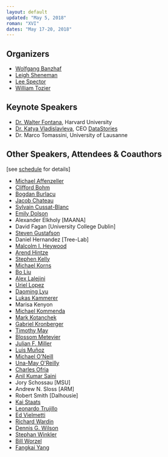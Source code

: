 ```yaml
---
layout: default
updated: "May 5, 2018"
roman: "XVI"
dates: "May 17-20, 2018"
---
```


## Organizers

- [Wolfgang Banzhaf](http://www.cse.msu.edu/~banzhafw/)
- [Leigh Sheneman](http://www.leighsheneman.com)
- [Lee Spector](http://faculty.hampshire.edu/lspector/)
- [William Tozier](http://vaguery.com)

## Keynote Speakers

- [Dr. Walter Fontana](https://fontana.hms.harvard.edu), Harvard University
- [Dr. Katya Vladislavleva](https://datastories.com/about), CEO [DataStories](https://datastories.com)
- Dr. Marco Tomassini, University of Lausanne

## Other Speakers, Attendees & Coauthors

\[see [schedule](schedule.html) for details]

- [Michael Affenzeller](https://heal.heuristiclab.com/team/affenzeller)
- [Clifford Bohm](https://cliffbohm.weebly.com)
- [Bogdan Burlacu](http://heal.heuristiclab.com/team/burlacu)
- [Jacob Chateau](http://www.birds.eecs.umich.edu/people/current/Jacob_Chateau/)
- [Sylvain Cussat-Blanc](https://www.irit.fr/~Sylvain.Cussat-Blanc/index_en.php)
- [Emily Dolson](http://cse.msu.edu/~dolsonem/)
- Alexander Elkholy [MAANA]
- David Fagan [University College Dublin]
- [Steven Gustafson](https://www.maana.io/blog/steven-gustafson/)
- Daniel Hernandez [Tree-Lab]
- [Malcolm I. Heywood](https://web.cs.dal.ca/~mheywood/)
- [Arend Hintze](http://hintzelab.msu.edu)
- [Stephen Kelly](https://www.dal.ca/academics/programs/graduate/computer-science/graduate-life/current-students/stephen-kelly0.html)
- [Michael Korns](http://www.korns.com)
- [Bo Liu](http://www.eng.auburn.edu/~bzl0056/)
- [Alex Lalejini](http://lalejini.com)
- [Uriel Lopez](https://tree-lab.org/index.php/people-2/invited-students/60-uriel-lopez-islas)
- [Daoming Lyu](http://www.auburn.edu/~dzl0053/)
- [Lukas Kammerer](https://heal.heuristiclab.com/team/kammerer)
- Marisa Kenyon
- [Michael Kommenda](http://heal.heuristiclab.com/team/kommenda)
- [Mark Kotanchek](http://www.evolved-analytics.com)
- [Gabriel Kronberger](http://heal.heuristiclab.com/team/kronberger)
- [Timothy May](https://inscico.com/about.html)
- [Blossom Metevier](https://sites.hampshire.edu/ci-lab/)
- [Julian F. Miller](https://www.york.ac.uk/electronic-engineering/staff/julian_miller/)
- [Luis Muñoz](http://www.tree-lab.org/index.php/people-2/students/49-luis-munoz-delgado)
- [Michael O'Neill](http://www.ucd.ie/cba/members/michaeloneill/)
- [Una-May O'Reilly](https://people.csail.mit.edu/unamay/)
- [Charles Ofria](http://www.ofria.com)
- [Anil Kumar Saini](https://sites.hampshire.edu/ci-lab/)
- Jory Schossau [MSU]
- Andrew N. Sloss [ARM]
- Robert Smith [Dalhousie]
- [Kai Staats](https://www.kaistaats.com)
- [Leonardo Trujillo](http://www.tree-lab.org/index.php/people-2/reserachers/46-leonardo-trujillo)
- [Ed Vielmetti](https://www.packet.net/about/ed-vielmetti/)
- [Richard Wardin](https://github.com/Shalmezad)
- [Dennis G. Wilson](https://d9w.xyz)
- [Stephan Winkler](https://heal.heuristiclab.com/team/winkler)
- [Bill Worzel](http://www.spartaninnovations.org/bill-worzel)
- [Fangkai Yang](https://scholar.google.com/citations?user=GwR1fdsAAAAJ&hl=en)
